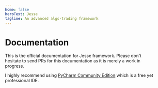 ```yaml
---
home: false
heroText: Jesse
tagline: An advanced algo-trading framework
---
```


# Documentation

This is the official documentation for Jesse framework.
Please don't hesitate to send PRs for this documentation as it is merely a work in progress.

I highly recommend using [PyCharm Community Edition](https://www.jetbrains.com/pycharm/download/) which is a free yet professional IDE.
